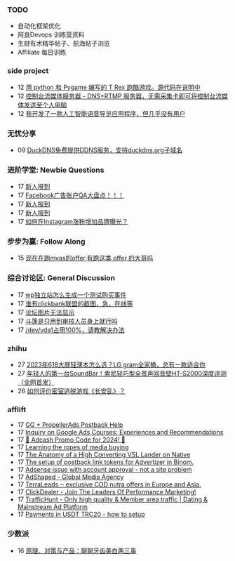 ### TODO
-  自动化框架优化
-  阿良Devops 训练营资料
-  生财有术精华帖子、航海帖子浏览
-  Affiliate 每日训练

### side project
<!-- sideproject:START -->
-  12 [用 python 和 Pygame 编写的 T Rex 跑酷游戏。源代码在说明中](https://www.youtube.com/watch?v=pZySIXSelCA)
-  12 [控制台流媒体服务器 - DNS+RTMP 服务器，无需采集卡即可将控制台流媒体发送至个人电脑](https://github.com/Aioros/console-streaming-server)
-  12 [我开发了一款人工智能语音导览应用程序，但几乎没有用户](https://www.reddit.com/r/SideProject/comments/18gpp0e/ive_built_an_ai_audio_tour_app_but_have_almost_no/)<!-- sideproject:END -->


### 无忧分享
<!-- ruyo:START -->
-  09 [DuckDNS免费提供DDNS服务，支持duckdns.org子域名](https://51.ruyo.net/18593.html)<!-- ruyo:END -->

### 进阶学堂: Newbie Questions
<!-- advertcn1:START -->
-  17 [新人报到](https://www.advertcn.com/thread-113697-1-1.html)
-  17 [Facebook广告账户QA大盘点！！！](https://www.advertcn.com/thread-113693-1-1.html)
-  17 [新人报到](https://www.advertcn.com/thread-113691-1-1.html)
-  17 [新人报到](https://www.advertcn.com/thread-113687-1-1.html)
-  17 [如何在Instagram涨粉增加品牌曝光？](https://www.advertcn.com/thread-113686-1-1.html)<!-- advertcn1:END -->

### 步步为赢: Follow Along
<!-- advertcn2:START -->
-  15 [现在在跑mvas的offer,有跑这类 offer 的大哥吗](https://www.advertcn.com/thread-113665-1-1.html)<!-- advertcn2:END -->

### 综合讨论区: General Discussion
<!-- advertcn3:START -->
-  17 [wp独立站怎么生成一个测试购买事件](https://www.advertcn.com/thread-113701-1-1.html)
-  17 [谁有clickbank联盟的截图，急，在线等](https://www.advertcn.com/thread-113700-1-1.html)
-  17 [论坛图片无法显示](https://www.advertcn.com/thread-113699-1-1.html)
-  17 [斗篷是只用到审核人员身上就行吗](https://www.advertcn.com/thread-113695-1-1.html)
-  17 [/dev/vda1占用100%，请教解决办法](https://www.advertcn.com/thread-113692-1-1.html)<!-- advertcn3:END -->


### zhihu
<!-- zhihu:START -->
-  27 [2023年618大屏轻薄本怎么选？LG gram全家桶，总有一款适合你](http://zhuanlan.zhihu.com/p/632641888?utm_campaign=rss&utm_medium=rss&utm_source=rss&utm_content=title)
-  27 [年轻人的第一台SoundBar！索尼轻巧型全景声回音壁HT-S2000深度评测（全网首发）](http://zhuanlan.zhihu.com/p/630990296?utm_campaign=rss&utm_medium=rss&utm_source=rss&utm_content=title)
-  26 [如何评价密室逃脱游戏《长安乱》？](http://www.zhihu.com/question/563950552/answer/3045961312?utm_campaign=rss&utm_medium=rss&utm_source=rss&utm_content=title)<!-- zhihu:END -->

### afflift
<!-- afflift:START -->
-  17 [GG + PropellerAds Postback Help](https://afflift.com/f/threads/gg-propellerads-postback-help.12473/)
-  17 [Inquiry on Google Ads Courses: Experiences and Recommendations](https://afflift.com/f/threads/inquiry-on-google-ads-courses-experiences-and-recommendations.12471/)
-  17 [💸 Adcash Promo Code for 2024! 💸](https://afflift.com/f/threads/%F0%9F%92%B8-adcash-promo-code-for-2024-%F0%9F%92%B8.12459/)
-  17 [Learning the ropes of media buying](https://afflift.com/f/threads/learning-the-ropes-of-media-buying.12455/)
-  17 [The Anatomy of a High Converting VSL Lander on Native](https://afflift.com/f/threads/the-anatomy-of-a-high-converting-vsl-lander-on-native.12415/)
-  17 [The setup of postback link tokens for Advertizer in Binom.](https://afflift.com/f/threads/the-setup-of-postback-link-tokens-for-advertizer-in-binom.12474/)
-  17 [Adsense issue with account approval - not a site problem](https://afflift.com/f/threads/adsense-issue-with-account-approval-not-a-site-problem.12472/)
-  17 [AdShaped - Global Media Agency](https://afflift.com/f/threads/adshaped-global-media-agency.7136/)
-  17 [TerraLeads ‒ exclusive COD nutra offers in Europe and Asia.](https://afflift.com/f/threads/terraleads-%E2%80%92-exclusive-cod-nutra-offers-in-europe-and-asia.3287/)
-  17 [ClickDealer - Join The Leaders Of Performance Marketing!](https://afflift.com/f/threads/clickdealer-join-the-leaders-of-performance-marketing.2440/)
-  17 [TrafficHunt - Only high quality &amp; Member area traffic | Dating &amp; Mainstream Ad Platform](https://afflift.com/f/threads/traffichunt-only-high-quality-member-area-traffic-dating-mainstream-ad-platform.10862/)
-  17 [Payments in USDT TRC20 - how to setup](https://afflift.com/f/threads/payments-in-usdt-trc20-how-to-setup.12435/)<!-- afflift:END -->

### 少数派
<!-- sspai:START -->
-  16 [原理、对策与产品：聊聊牙齿美白两三事](https://sspai.com/prime/story/teeth-whitening)<!-- sspai:END -->

